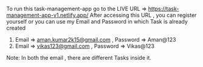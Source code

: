 To run this task-management-app go to the LIVE URL =>   https://task-management-app-v1.netlify.app/
After accessing this URL , you can register yourself
or you can use my Email and Password in which Task is already created

1. Email => aman.kumar2k15@gmail.com  ,  Password =>  Aman@123
2. Email => vikas123@gmail.com        ,  Password => Vikas@123

Note: In both the email , there are different Tasks inside it.
